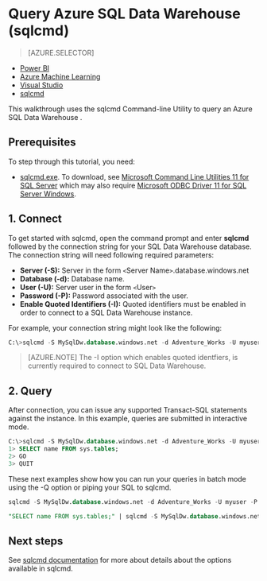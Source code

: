 <properties
   pageTitle="Query Azure SQL Data Warehouse (sqlcmd)| Microsoft Azure"
   description="Querying Azure SQL Data Warehouse with the sqlcmd Command-line Utility."
   services="sql-data-warehouse"
   documentationCenter="NA"
   authors="sonyam"
   manager="barbkess"
   editor=""/>

<tags
   ms.service="sql-data-warehouse"
   ms.devlang="NA"
   ms.topic="get-started-article"
   ms.tgt_pltfrm="NA"
   ms.workload="data-services"
   ms.date="07/22/2016"
   ms.author="mausher;barbkess;sonyama"/>

# Query Azure SQL Data Warehouse (sqlcmd)

> [AZURE.SELECTOR]
- [Power BI](sql-data-warehouse-get-started-visualize-with-power-bi.md)
- [Azure Machine Learning](sql-data-warehouse-get-started-analyze-with-azure-machine-learning.md)
- [Visual Studio](sql-data-warehouse-query-visual-studio.md)
- [sqlcmd](sql-data-warehouse-get-started-connect-sqlcmd.md) 

This walkthrough uses the sqlcmd Command-line Utility to query an Azure SQL Data Warehouse .  

## Prerequisites

To step through this tutorial, you need:

-  [sqlcmd.exe][]. To download, see [Microsoft Command Line Utilities 11 for SQL Server][] which may also require [Microsoft ODBC Driver 11 for SQL Server Windows][].

## 1. Connect

To get started with sqlcmd, open the command prompt and enter **sqlcmd** followed by the connection string for your SQL Data Warehouse database. The connection string will need following required parameters:

+ **Server (-S):** Server in the form `<`Server Name`>`.database.windows.net
+ **Database (-d):** Database name.
+ **User (-U):** Server user in the form `<`User`>`
+ **Password (-P):** Password associated with the user.
+ **Enable Quoted Identifiers (-I):** Quoted identifiers must be enabled in order to connect to a SQL Data Warehouse instance.

For example, your connection string might look like the following:

```sql
C:\>sqlcmd -S MySqlDw.database.windows.net -d Adventure_Works -U myuser -P myP@ssword -I
```

> [AZURE.NOTE] The -I option which enables quoted identfiers, is currently required to connect to SQL Data Warehouse.

## 2. Query

After connection, you can issue any supported Transact-SQL statements against the instance.  In this example, queries are submitted in interactive mode.

```sql
C:\>sqlcmd -S MySqlDw.database.windows.net -d Adventure_Works -U myuser -P myP@ssword -I
1> SELECT name FROM sys.tables;
2> GO
3> QUIT
```

These next examples show how you can run your queries in batch mode using the -Q option or piping your SQL to sqlcmd.

```sql
sqlcmd -S MySqlDw.database.windows.net -d Adventure_Works -U myuser -P myP@ssword -I -Q "SELECT name FROM sys.tables;"
```

```sql
"SELECT name FROM sys.tables;" | sqlcmd -S MySqlDw.database.windows.net -d Adventure_Works -U myuser -P myP@ssword -I > .\tables.out
```

## Next steps

See [sqlcmd documentation][sqlcmd.exe] for more about details about the options available in sqlcmd.

<!--Image references-->

<!--Article references-->

<!--MSDN references--> 
[sqlcmd.exe]: https://msdn.microsoft.com/library/ms162773.aspx
[Microsoft ODBC Driver 11 for SQL Server Windows]: https://www.microsoft.com/download/details.aspx?id=36434
[Microsoft Command Line Utilities 11 for SQL Server]: http://go.microsoft.com/fwlink/?LinkId=321501
[Azure portal]: https://portal.azure.com

<!--Other Web references-->

